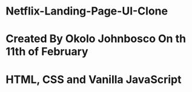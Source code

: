 # Netflix-Landing-Page-UI-Clone
# Created By Okolo Johnbosco On th 11th of February
# HTML, CSS and Vanilla JavaScript
